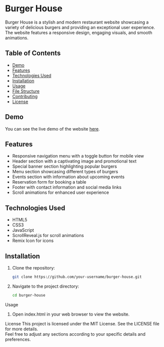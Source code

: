 # Burger House

Burger House is a stylish and modern restaurant website showcasing a variety of delicious burgers and providing an exceptional user experience. The website features a responsive design, engaging visuals, and smooth animations.

## Table of Contents

- [Demo](#demo)
- [Features](#features)
- [Technologies Used](#technologies-used)
- [Installation](#installation)
- [Usage](#usage)
- [File Structure](#file-structure)
- [Contributing](#contributing)
- [License](#license)

## Demo

You can see the live demo of the website [here](#).

## Features

- Responsive navigation menu with a toggle button for mobile view
- Header section with a captivating image and promotional text
- Special banner section highlighting popular burgers
- Menu section showcasing different types of burgers
- Events section with information about upcoming events
- Reservation form for booking a table
- Footer with contact information and social media links
- Scroll animations for enhanced user experience

## Technologies Used

- HTML5
- CSS3
- JavaScript
- ScrollReveal.js for scroll animations
- Remix Icon for icons

## Installation

1. Clone the repository:
   ```bash
   git clone https://github.com/your-username/burger-house.git

2. Navigate to the project directory:
   ```bash
   cd burger-house

Usage
  1. Open index.html in your web browser to view the website.

License
This project is licensed under the MIT License. See the LICENSE file for more details.    
  Feel free to adjust any sections according to your specific details and preferences.
